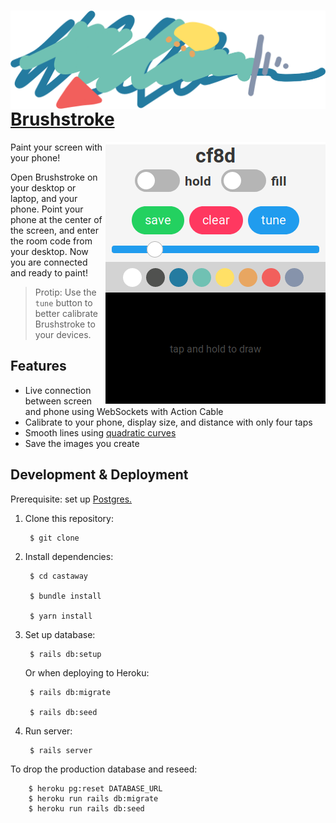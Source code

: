 <h1>
  <img align="center" src="./header.png">
  <br>
  <a href="#">Brushstroke</a>
</h1>

<img align="right" src="./screenshot.png">

Paint your screen with your phone! 

Open Brushstroke on your desktop or laptop, and your phone.
Point your phone at the center of the screen, and enter the room code from your desktop.
Now you are connected and ready to paint!

> Protip: Use the `tune` button to better calibrate Brushstroke to your devices.

## Features

- Live connection between screen and phone using WebSockets with Action Cable
- Calibrate to your phone, display size, and distance with only four taps
- Smooth lines using [quadratic curves](perfectionkills.com/exploring-canvas-drawing-techniques/#bezier-curves)
- Save the images you create

## Development & Deployment

Prerequisite: set up [Postgres.](https://www.digitalocean.com/community/tutorials/how-to-setup-ruby-on-rails-with-postgres)

1. Clone this repository:
  
        $ git clone

2. Install dependencies:

        $ cd castaway

        $ bundle install

        $ yarn install

3. Set up database:

        $ rails db:setup

    Or when deploying to Heroku:

        $ rails db:migrate

        $ rails db:seed

4. Run server:

        $ rails server

To drop the production database and reseed:

        $ heroku pg:reset DATABASE_URL
        $ heroku run rails db:migrate
        $ heroku run rails db:seed

